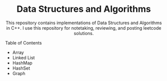 <h1 align="center">Data Structures and Algorithms</h1>

<p align="center">This repository contains implementations of Data Structures and Algorithms in C++. I use this repository for notetaking, reviewing, and posting leetcode solutions.</p>

Table of Contents
<ul>
  <li>Array</li>
  <li>Linked List</li>
  <li>HashMap</li>
  <li>HashSet</li>
  <li>Graph</li>
</ul>


